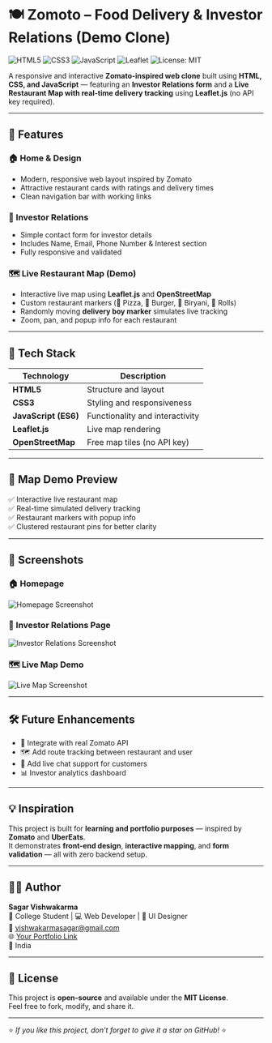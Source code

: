 # 🍽️ Zomoto – Food Delivery & Investor Relations (Demo Clone)

![HTML5](https://img.shields.io/badge/HTML5-orange?logo=html5&logoColor=white)
![CSS3](https://img.shields.io/badge/CSS3-blue?logo=css3&logoColor=white)
![JavaScript](https://img.shields.io/badge/JavaScript-yellow?logo=javascript&logoColor=black)
![Leaflet](https://img.shields.io/badge/Leaflet-199900?logo=leaflet&logoColor=white)
![License: MIT](https://img.shields.io/badge/License-MIT-green)

A responsive and interactive **Zomato-inspired web clone** built using **HTML, CSS, and JavaScript** — featuring an **Investor Relations form** and a **Live Restaurant Map with real-time delivery tracking** using **Leaflet.js** (no API key required).

---

## 🌟 Features

### 🏠 Home & Design
- Modern, responsive web layout inspired by Zomato  
- Attractive restaurant cards with ratings and delivery times  
- Clean navigation bar with working links  

### 💼 Investor Relations
- Simple contact form for investor details  
- Includes Name, Email, Phone Number & Interest section  
- Fully responsive and validated  

### 🗺️ Live Restaurant Map (Demo)
- Interactive live map using **Leaflet.js** and **OpenStreetMap**  
- Custom restaurant markers (🍕 Pizza, 🍔 Burger, 🍛 Biryani, 🌯 Rolls)  
- Randomly moving **delivery boy marker** simulates live tracking  
- Zoom, pan, and popup info for each restaurant  

---

## 🧩 Tech Stack

| Technology | Description |
|-------------|-------------|
| **HTML5** | Structure and layout |
| **CSS3** | Styling and responsiveness |
| **JavaScript (ES6)** | Functionality and interactivity |
| **Leaflet.js** | Live map rendering |
| **OpenStreetMap** | Free map tiles (no API key) |



---

## 🧭 Map Demo Preview

✅ Interactive live restaurant map  
✅ Real-time simulated delivery tracking  
✅ Restaurant markers with popup info  
✅ Clustered restaurant pins for better clarity  

---

## 📸 Screenshots

### 🏠 Homepage  
![Homepage Screenshot](https://images.unsplash.com/photo-1600891964599-f61ba0e24092?auto=format&fit=crop&w=1200&q=80)

### 💼 Investor Relations Page  
![Investor Relations Screenshot](https://images.unsplash.com/photo-1556740749-887f6717d7e4?auto=format&fit=crop&w=1200&q=80)

### 🗺️ Live Map Demo  
![Live Map Screenshot](https://leafletjs.com/docs/images/leaflet-map.png)

---

## 🛠️ Future Enhancements

- 🔑 Integrate with real Zomato API  
- 🗺️ Add route tracking between restaurant and user  
- 💬 Add live chat support for customers  
- 📊 Investor analytics dashboard  

---

## 💡 Inspiration

This project is built for **learning and portfolio purposes** — inspired by **Zomato** and **UberEats**.  
It demonstrates **front-end design**, **interactive mapping**, and **form validation** — all with zero backend setup.

---

## 👨‍💻 Author

**Sagar Vishwakarma**  
💼 College Student | 💻 Web Developer | 🎨 UI Designer  
📧 [vishwakarmasagar@gmail.com](vishwakarmasagar8471@gmail.com)  
🌐 [Your Portfolio Link](#)  
📍 India  

---

## 🧾 License

This project is **open-source** and available under the **MIT License**.  
Feel free to fork, modify, and share it.

---

⭐ *If you like this project, don’t forget to give it a star on GitHub!* ⭐
